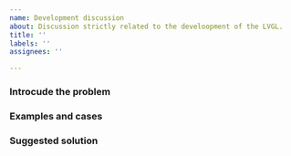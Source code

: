 ```yaml
---
name: Development discussion
about: Discussion strictly related to the develoopment of the LVGL.
title: ''
labels: ''
assignees: ''

---
```

<!-- 
IMPORTANT
Issues that don't use this template will be ignored and closed.

Normal Feature requests should go to the Forum: https://forum.lvgl.io/c/feature-request/9
-->

### Introcude the problem
<!-- 
A clear and concise description of the problem. 
-->

### Examples and cases
<!-- 
Mention some examples and cases where the problem or the missing feature is relevant 
-->

### Suggested solution
<!--
If you already have an idea about the solution share it here 
-->
